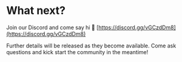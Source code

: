# What next?

Join our Discord and come say hi :wave: [https://discord.gg/vGCzdDm8](https://discord.gg/vGCzdDm8)

Further details will be released as they become available. Come ask questions and kick start the community in the meantime!

